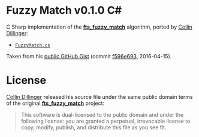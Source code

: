 # Fuzzy Match v0.1.0 C&num;

C Sharp implementation of the __[fts_fuzzy_match]__ algorithm, ported by [Collin Dillinger]:


- [`FuzzyMatch.cs`](./FuzzyMatch.cs/)

Taken from his [public GitHub Gist]  (commit [f596e693], 2016-04-15).


# License

[Collin Dillinger] released his source file under the same public domain terms of the original __[fts_fuzzy_match]__ project:

> This software is dual-licensed to the public domain and under the following license: you are granted a perpetual, irrevocable license to copy, modify, publish, and distribute this file as you see fit.



<!-----------------------------------------------------------------------------
                               REFERENCE LINKS
------------------------------------------------------------------------------>

[fts_fuzzy_match]: https://github.com/forrestthewoods/lib_fts

[public GitHub Gist]: https://gist.github.com/CDillinger/2aa02128f840bdca90340ce08ee71bc2 "View original Gist"

[f596e693]: https://gist.github.com/CDillinger/2aa02128f840bdca90340ce08ee71bc2/f596e6931a58ddf7d15e488b70fe20702290d699

<!-- people -->

[Collin Dillinger]: https://github.com/CDillinger "View Collin Dillinger's GitHub profile"

<!-- EOF -->